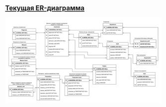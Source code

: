 ## [Текущая ER-диаграмма](https://app.diagrams.net/#G1GEKM_cirAxePB50Ky9gQyjrNlOM9EA-6#%7B%22pageId%22%3A%22R2lEEEUBdFMjLlhIrx00%22%7D)
![Untitled Diagram drawio (5)](https://github.com/tewln/croc/blob/main/db/scheme_db.drawio.svg)
